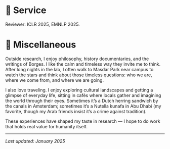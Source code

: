 <span class='anchor' id='service'></span>

# 🫡 Service
Reviewer: ICLR 2025, EMNLP 2025.

<!-- 
## Volunteer
- [Add your volunteer experience in academic conferences or events] -->

# 👾 Miscellaneous

Outside research, I enjoy philosophy, history documentaries, and the writings of Borges. I like the calm and timeless way they invite me to think. After long nights in the lab, I often walk to Masdar Park near campus to watch the stars and think about those timeless questions: who we are, where we come from, and where we are going.

I also love traveling. I enjoy exploring cultural landscapes and getting a glimpse of everyday life, sitting in cafés where locals gather and imagining the world through their eyes. Sometimes it’s a Dutch herring sandwich by the canals in Amsterdam; sometimes it’s a Nutella kunafa in Abu Dhabi (my favorite, though my Arab friends insist it’s a crime against tradition).

These experiences have shaped my taste in research — I hope to do work that holds real value for humanity itself.

---

*Last updated: January 2025*

